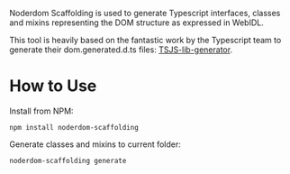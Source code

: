 Noderdom Scaffolding is used to generate Typescript interfaces, classes and mixins representing the DOM structure as expressed in WebIDL.

This tool is heavily based on the fantastic work by the Typescript team to generate their dom.generated.d.ts files: [TSJS-lib-generator](https://github.com/typescript/tsjs-lib-generator).

# How to Use

Install from NPM:
```
npm install noderdom-scaffolding
```

Generate classes and mixins to current folder:
```
noderdom-scaffolding generate
```
